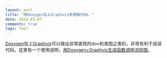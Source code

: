 ```yaml
---
layout: post
title: "用Doxygen加上Graphviz来理解代码。"
date: 2013-03-07
comments: true
tags: Tool
---
```

<a href="http://www.doxygen.nl/">Doxygen</a>加上<a href="http://www.graphviz.org/">Graphviz</a>可以做出非常直观的doc和类图之类的，非常有利于阅读代码。这里有一个使用说明，<a href="http://blog.csdn.net/zxgis/article/details/8106027">用Doxygen+Graphviz生成函数调用流程图</a>。<br /><blockquote></blockquote>
